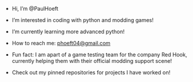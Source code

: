 - Hi, I’m @PaulHoeft
- I’m interested in coding with python and modding games!
- I’m currently learning more advanced python!
- How to reach me: phoeft04@gmail.com
- Fun fact: I am apart of a game testing team for the company Red Hook,
  currently helping them with their official modding support scene!

- Check out my pinned repositories for projects I have worked on!
